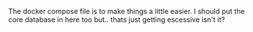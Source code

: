 The docker compose file is to make things a little easier. I should put the core database in here too but.. thats just getting escessive isn't it?
